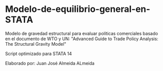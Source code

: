 # Modelo-de-equilibrio-general-en-STATA
Modelo de gravedad estructural para evaluar políticas comerciales basado en el documento de WTO y UN: "Advanced Guide to Trade Policy Analysis: The Structural Gravity Model"

Script optimizado para STATA 14

Elaborado por: Juan José Almeida ALmeida


